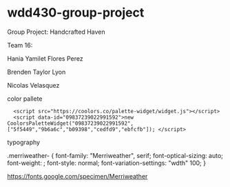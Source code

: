 # wdd430-group-project
Group Project: Handcrafted Haven

Team 16:

Hania Yamilet Flores Perez

Brenden Taylor Lyon

Nicolas Velasquez

color pallete
<!-- Coolors Palette Widget -->
      <script src="https://coolors.co/palette-widget/widget.js"></script>
      <script data-id="09837239022991592">new CoolorsPaletteWidget("09837239022991592", ["5f5449","9b6a6c","b09398","cedfd9","ebfcfb"]); </script>
typography
<link rel="preconnect" href="https://fonts.googleapis.com">
<link rel="preconnect" href="https://fonts.gstatic.com" crossorigin>
<link href="https://fonts.googleapis.com/css2?family=Merriweather:ital,opsz,wght@0,18..144,300..900;1,18..144,300..900&display=swap" rel="stylesheet">

.merriweather-<uniquifier> {
  font-family: "Merriweather", serif;
  font-optical-sizing: auto;
  font-weight: <weight>;
  font-style: normal;
  font-variation-settings:
    "wdth" 100;
}

https://fonts.google.com/specimen/Merriweather
